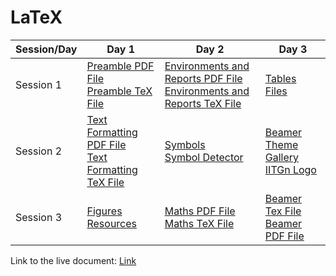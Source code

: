 

# LaTeX

| Session/Day | Day 1 | Day 2 | Day 3 |
|-------------|------|-------|-------|
| Session 1   | <a href="https://drive.google.com/open?id=1Q-xQWuRgKe80a4exOvN6GKjaQFybXSJ5">Preamble PDF File</a><br><a href="https://drive.google.com/open?id=1DyjhYdQJLg4zOVygT3MmbD3OQ1NLYjXt">Preamble TeX File</a>|  <a href="https://drive.google.com/file/d/1AuvZqJo00_yt27Om0NOKRj-xraEDb6Aq/view?usp=sharing">Environments and Reports PDF File</a><br><a href="https://drive.google.com/file/d/1S-EvwVidCIER3DfQGcbjBTgyGR_2FELd/view?usp=sharing">Environments and Reports TeX File</a>  |  <a href="https://drive.google.com/drive/folders/1mgbcEV_CY7h3YGaZINUlK1hrB9ZxmrAF?usp=sharing">Tables Files</a> |
| Session 2   | <a href="https://drive.google.com/open?id=1EZDP3wdWGC8LvcYx0ly7BphGw94RwfqX">Text Formatting PDF File</a><br><a href="https://drive.google.com/open?id=1id5XGL-wY4XN7R2vyGZhGnDdsv5me3hG">Text Formatting TeX File</a> | <a href="https://drive.google.com/file/d/1xEZLe7vHYGbzJAeMq9kR8AR0RL9hlOdC/view?usp=sharing">Symbols</a><br><a href="http://detexify.kirelabs.org/classify.html">Symbol Detector</a> | <a href="http://deic.uab.es/~iblanes/beamer_gallery/">Beamer Theme Gallery</a><br><a href="https://drive.google.com/open?id=1J7diFICcQzSm0xopfLSANACj1aACHUDB">IITGn Logo</a> |
| Session 3   |   <a href = "https://drive.google.com/open?id=1Z8DuqpN6OauOgXXfPKyMAiVnw88C9R3x"> Figures Resources </a> | <a href="https://drive.google.com/file/d/1JB6g8FRp6eRNhdvql3OuiTPz9d4dWyJX/view?usp=sharing">Maths PDF File</a><br><a href="https://drive.google.com/file/d/1OJalorwpPBBvc_qcup3XqwzcVdmSYJx_/view?usp=sharing">Maths TeX File</a> |  <a href="https://drive.google.com/open?id=12Xqt_MX8np0fooKlSxxsO6tE3YU1mclE">Beamer Tex File</a><br><a href="https://drive.google.com/open?id=1MuQnqS5rRtl_purgkoJGl4BILYAe1yUt">Beamer PDF File</a>   |

Link to the live document: <a href ="https://www.overleaf.com/read/rrbvxbjyzrkp"> Link </a>

